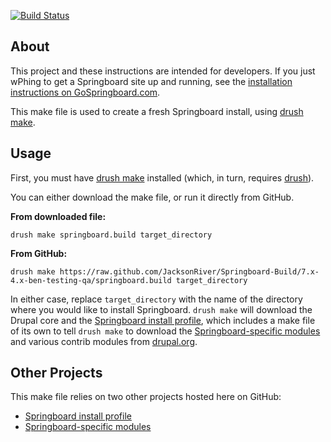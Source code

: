 [![Build Status](https://travis-ci.org/JacksonRiver/Springboard-Build.png?branch=7.x-4.x)](https://travis-ci.org/JacksonRiver/Springboard-Build)

## About

This project and these instructions are intended for developers. If you just
wPhing to get a Springboard site up and running, see the [installation
instructions on GoSpringboard.com](http://www.gospringboard.com/documentation/installing-springboard).

This make file is used to create a fresh Springboard install, using
[drush make](http://drupal.org/project/drush_make).


## Usage

First, you must have [drush make](http://drupal.org/project/drush_make)
installed (which, in turn, requires [drush](http://drupal.org/project/drush)).

You can either download the make file, or run it directly from GitHub.

**From downloaded file:**

`drush make springboard.build target_directory`

**From GitHub:**

`drush make https://raw.github.com/JacksonRiver/Springboard-Build/7.x-4.x-ben-testing-qa/springboard.build target_directory`

In either case, replace `target_directory` with the name of the directory where
you would like to install Springboard. `drush make` will download the Drupal
core and the
[Springboard install profile](https://github.com/JacksonRiver/springboard),
which includes a make file of its own to tell `drush make` to download the
[Springboard-specific modules](https://github.com/JacksonRiver/springboard_modules)
and various contrib modules from [drupal.org](http://drupal.org).


## Other Projects

This make file relies on two other projects hosted here on GitHub:

 * [Springboard install profile](https://github.com/JacksonRiver/springboard)
 * [Springboard-specific modules](https://github.com/JacksonRiver/springboard_modules)
